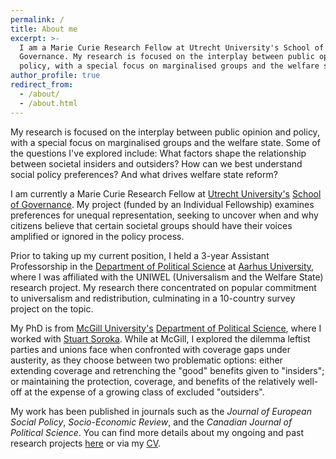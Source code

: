```yaml
---
permalink: /
title: About me
excerpt: >-
  I am a Marie Curie Research Fellow at Utrecht University's School of
  Governance. My research is focused on the interplay between public opinion and
  policy, with a special focus on marginalised groups and the welfare state.
author_profile: true
redirect_from:
  - /about/
  - /about.html
---
```


My research is focused on the interplay between public opinion and policy, with a special focus on marginalised groups and the welfare state. Some of the questions I've explored include: What factors shape the relationship between societal insiders and outsiders? How can we best understand social policy preferences? And what drives welfare state reform?

I am currently a Marie Curie Research Fellow at [Utrecht University's](https://www.uu.nl/en/) [School of Governance](https://www.uu.nl/en/organisation/utrecht-university-school-of-governance). My project (funded by an Individual Fellowship) examines preferences for unequal representation, seeking to uncover when and why citizens believe that certain societal groups should have their voices amplified or ignored in the policy process.

Prior to taking up my current position, I held a 3-year Assistant Professorship in the [Department of Political Science](http://ps.au.dk/en/) at [Aarhus University](http://au.dk/en/), where I was affiliated with the UNIWEL (Universalism and the Welfare State) research project. My research there concentrated on popular commitment to universalism and redistribution, culminating in a 10-country survey project on the topic.

My PhD is from [McGill University's](http://www.mcgill.ca/) [Department of Political Science](http://www.mcgill.ca/politicalscience/), where I worked with [Stuart Soroka](http://www.snsoroka.com). While at McGill, I explored the dilemma leftist parties and unions face when confronted with coverage gaps under austerity, as they choose between two problematic options: either extending coverage and retrenching the "good" benefits given to "insiders"; or maintaining the protection, coverage, and benefits of the relatively well-off at the expense of a growing class of excluded "outsiders".

My work has been published in journals such as the _Journal of European Social Policy_, _Socio-Economic Review_, and the _Canadian Journal of Political Science_. You can find more details about my ongoing and past research projects [here](http://anthonykevins.github.io/research.html) or via my [CV](http://anthonykevins.github.io/files/CV.pdf).
